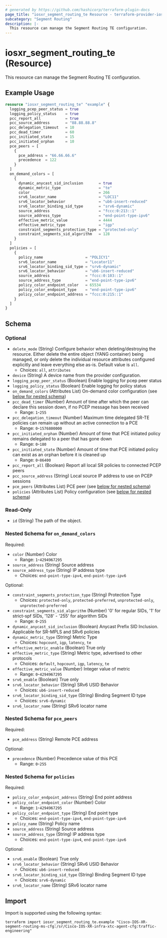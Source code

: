```yaml
---
# generated by https://github.com/hashicorp/terraform-plugin-docs
page_title: "iosxr_segment_routing_te Resource - terraform-provider-iosxr"
subcategory: "Segment Routing"
description: |-
  This resource can manage the Segment Routing TE configuration.
---
```


# iosxr_segment_routing_te (Resource)

This resource can manage the Segment Routing TE configuration.

## Example Usage

```terraform
resource "iosxr_segment_routing_te" "example" {
  logging_pcep_peer_status = true
  logging_policy_status    = true
  pcc_report_all           = true
  pcc_source_address       = "88.88.88.8"
  pcc_delegation_timeout   = 10
  pcc_dead_timer           = 60
  pcc_initiated_state      = 15
  pcc_initiated_orphan     = 10
  pce_peers = [
    {
      pce_address = "66.66.66.6"
      precedence  = 122
    }
  ]
  on_demand_colors = [
    {
      dynamic_anycast_sid_inclusion       = true
      dynamic_metric_type                 = "te"
      color                               = 266
      srv6_locator_name                   = "LOC11"
      srv6_locator_behavior               = "ub6-insert-reduced"
      srv6_locator_binding_sid_type       = "srv6-dynamic"
      source_address                      = "fccc:0:213::1"
      source_address_type                 = "end-point-type-ipv6"
      effective_metric_value              = 4444
      effective_metric_type               = "igp"
      constraint_segments_protection_type = "protected-only"
      constraint_segments_sid_algorithm   = 128
    }
  ]
  policies = [
    {
      policy_name                   = "POLICY1"
      srv6_locator_name             = "Locator11"
      srv6_locator_binding_sid_type = "srv6-dynamic"
      srv6_locator_behavior         = "ub6-insert-reduced"
      source_address                = "fccc:0:103::1"
      source_address_type           = "end-point-type-ipv6"
      policy_color_endpoint_color   = 65534
      policy_color_endpoint_type    = "end-point-type-ipv6"
      policy_color_endpoint_address = "fccc:0:215::1"
    }
  ]
}
```

<!-- schema generated by tfplugindocs -->
## Schema

### Optional

- `delete_mode` (String) Configure behavior when deleting/destroying the resource. Either delete the entire object (YANG container) being managed, or only delete the individual resource attributes configured explicitly and leave everything else as-is. Default value is `all`.
  - Choices: `all`, `attributes`
- `device` (String) A device name from the provider configuration.
- `logging_pcep_peer_status` (Boolean) Enable logging for pcep peer status
- `logging_policy_status` (Boolean) Enable logging for policy status
- `on_demand_colors` (Attributes List) On-demand color configuration (see [below for nested schema](#nestedatt--on_demand_colors))
- `pcc_dead_timer` (Number) Amount of time after which the peer can declare this session down, if no PCEP message has been received
  - Range: `1`-`255`
- `pcc_delegation_timeout` (Number) Maximum time delegated SR-TE policies can remain up without an active connection to a PCE
  - Range: `0`-`1576800000`
- `pcc_initiated_orphan` (Number) Amount of time that PCE initiated policy remains delegated to a peer that has gone down
  - Range: `0`-`180`
- `pcc_initiated_state` (Number) Amount of time that PCE initiated policy can exist as an orphan before it is cleaned up
  - Range: `0`-`86400`
- `pcc_report_all` (Boolean) Report all local SR policies to connected PCEP peers
- `pcc_source_address` (String) Local source IP address to use on PCEP sessions
- `pce_peers` (Attributes List) PCE peer (see [below for nested schema](#nestedatt--pce_peers))
- `policies` (Attributes List) Policy configuration (see [below for nested schema](#nestedatt--policies))

### Read-Only

- `id` (String) The path of the object.

<a id="nestedatt--on_demand_colors"></a>
### Nested Schema for `on_demand_colors`

Required:

- `color` (Number) Color
  - Range: `1`-`4294967295`
- `source_address` (String) Source address
- `source_address_type` (String) IP address type
  - Choices: `end-point-type-ipv4`, `end-point-type-ipv6`

Optional:

- `constraint_segments_protection_type` (String) Protection Type
  - Choices: `protected-only`, `protected-preferred`, `unprotected-only`, `unprotected-preferred`
- `constraint_segments_sid_algorithm` (Number) '0' for regular SIDs, '1' for strict-spf SIDs, '128' - '255' for algorithm SIDs
  - Range: `0`-`255`
- `dynamic_anycast_sid_inclusion` (Boolean) Anycast Prefix SID Inclusion. Applicable for SR-MPLS and SRv6 policies
- `dynamic_metric_type` (String) Metric Type
  - Choices: `hopcount`, `igp`, `latency`, `te`
- `effective_metric_enable` (Boolean) True only
- `effective_metric_type` (String) Metric type, advertised to other protocols
  - Choices: `default`, `hopcount`, `igp`, `latency`, `te`
- `effective_metric_value` (Number) Integer value of metric
  - Range: `0`-`4294967295`
- `srv6_enable` (Boolean) True only
- `srv6_locator_behavior` (String) SRv6 USID Behavior
  - Choices: `ub6-insert-reduced`
- `srv6_locator_binding_sid_type` (String) Binding Segment ID type
  - Choices: `srv6-dynamic`
- `srv6_locator_name` (String) SRv6 locator name


<a id="nestedatt--pce_peers"></a>
### Nested Schema for `pce_peers`

Required:

- `pce_address` (String) Remote PCE address

Optional:

- `precedence` (Number) Precedence value of this PCE
  - Range: `0`-`255`


<a id="nestedatt--policies"></a>
### Nested Schema for `policies`

Required:

- `policy_color_endpoint_address` (String) End point address
- `policy_color_endpoint_color` (Number) Color
  - Range: `1`-`4294967295`
- `policy_color_endpoint_type` (String) End point type
  - Choices: `end-point-type-ipv4`, `end-point-type-ipv6`
- `policy_name` (String) Policy name
- `source_address` (String) Source address
- `source_address_type` (String) IP address type
  - Choices: `end-point-type-ipv4`, `end-point-type-ipv6`

Optional:

- `srv6_enable` (Boolean) True only
- `srv6_locator_behavior` (String) SRv6 USID Behavior
  - Choices: `ub6-insert-reduced`
- `srv6_locator_binding_sid_type` (String) Binding Segment ID type
  - Choices: `srv6-dynamic`
- `srv6_locator_name` (String) SRv6 locator name

## Import

Import is supported using the following syntax:

```shell
terraform import iosxr_segment_routing_te.example "Cisco-IOS-XR-segment-routing-ms-cfg:/sr/Cisco-IOS-XR-infra-xtc-agent-cfg:traffic-engineering"
```
